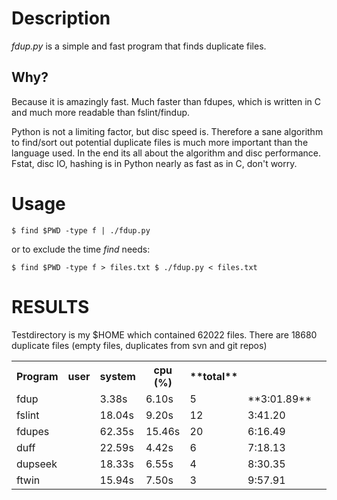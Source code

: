 Description
===========
*fdup.py* is a simple and fast program that finds duplicate files.

Why?
----
Because it is amazingly fast. Much faster than fdupes, which is written in C and
much more readable than fslint/findup.

Python is not a limiting factor, but disc speed is. Therefore a sane algorithm
to find/sort out potential duplicate files is much more important than the
language used. In the end its all about the algorithm and disc performance.
Fstat, disc IO, hashing is in Python nearly as fast as in C, don't worry.

Usage
=====
`$ find $PWD -type f | ./fdup.py`

or to exclude the time *find* needs:

`$ find $PWD -type f > files.txt
$ ./fdup.py < files.txt`

RESULTS
=======
Testdirectory is my $HOME which contained 62022 files. 
There are 18680 duplicate files (empty files, duplicates from svn and git repos)

<table>
   <tr>
      <th>Program</th><th>user</th><th>system</th><th>cpu (%)</th><th>**total**</th>
   </tr>
   <tr>
      <td>fdup<td><td>3.38s</td><td>6.10s</td><td>5</td><td>**3:01.89**<td>
   </tr>
   <tr>
      <td>fslint<td><td>18.04s</td><td>9.20s</td><td>12</td><td>3:41.20<td>
   </tr>
   <tr>
      <td>fdupes<td><td>62.35s</td><td>15.46s</td><td>20</td><td>6:16.49<td>
   </tr>
   <tr>
      <td>duff<td><td>22.59s</td><td>4.42s</td><td>6</td><td>7:18.13<td>
   </tr>
   <tr>
      <td>dupseek<td><td>18.33s</td><td>6.55s</td><td>4</td><td>8:30.35<td>
   </tr>
   <tr>
      <td>ftwin<td><td>15.94s</td><td>7.50s</td><td>3</td><td>9:57.91<td>
   </tr>
</table>
